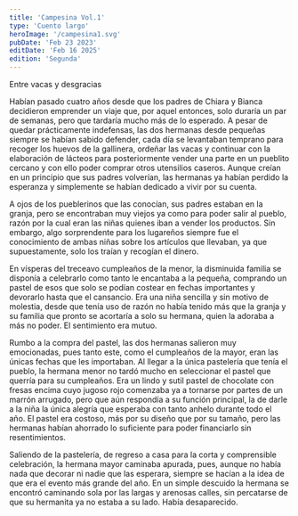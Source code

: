 ```yaml
---
title: 'Campesina Vol.1'
type: 'Cuento largo'
heroImage: '/campesina1.svg'
pubDate: 'Feb 23 2023'
editDate: 'Feb 16 2025'
edition: 'Segunda'
---
```


Entre vacas y desgracias

Habían pasado cuatro años desde que los padres de Chiara y Bianca decidieron emprender un viaje que, por aquel entonces, solo duraría un par de semanas, pero que tardaría mucho más de lo esperado. A pesar de quedar prácticamente indefensas, las dos hermanas desde pequeñas siempre se habían sabido defender, cada día se levantaban temprano para recoger los huevos de la gallinera, ordeñar las vacas y continuar con la elaboración de lácteos para posteriormente vender una parte en un pueblito cercano y con ello poder comprar otros utensilios caseros. Aunque creían en un principio que sus padres volverían, las hermanas ya habían perdido la esperanza y simplemente se habían dedicado a vivir por su cuenta.

A ojos de los pueblerinos que las conocían, sus padres estaban en la granja, pero se encontraban muy viejos ya como para poder salir al pueblo, razón por la cual eran las niñas quienes iban a vender los productos. Sin embargo, algo sorprendente para los lugareños siempre fue el conocimiento de ambas niñas sobre los artículos que llevaban, ya que supuestamente, solo los traían y recogían el dinero.

En vísperas del treceavo cumpleaños de la menor, la disminuida familia se disponía a celebrarlo como tanto le encantaba a la pequeña, comprando un pastel de esos que solo se podían costear en fechas importantes y devorarlo hasta que el cansancio. Era una niña sencilla y sin motivo de molestia, desde que tenía uso de razón no había tenido más que la granja y su familia que pronto se acortaría a solo su hermana, quien la adoraba a más no poder. El sentimiento era mutuo.

Rumbo a la compra del pastel, las dos hermanas salieron muy emocionadas, pues tanto este, como el cumpleaños de la mayor, eran las únicas fechas que les importaban. Al llegar a la única pastelería que tenía el pueblo, la hermana menor no tardó mucho en seleccionar el pastel que querría para su cumpleaños. Era un lindo y sutil pastel de chocolate con fresas encima cuyo jugoso rojo comenzaba ya a tornarse por partes de un marrón arrugado, pero que aún respondía a su función principal, la de darle a la niña la única alegría que esperaba con tanto anhelo durante todo el año. El pastel era costoso, más por su diseño que por su tamaño, pero las hermanas habían ahorrado lo suficiente para poder financiarlo sin resentimientos.

Saliendo de la pastelería, de regreso a casa para la corta y comprensible celebración, la hermana mayor caminaba apurada, pues, aunque no había nada que decorar ni nadie que las esperara, siempre se hacían a la idea de que era el evento más grande del año. En un simple descuido la hermana se encontró caminando sola por las largas y arenosas calles, sin percatarse de que su hermanita ya no estaba a su lado. Había desaparecido.
